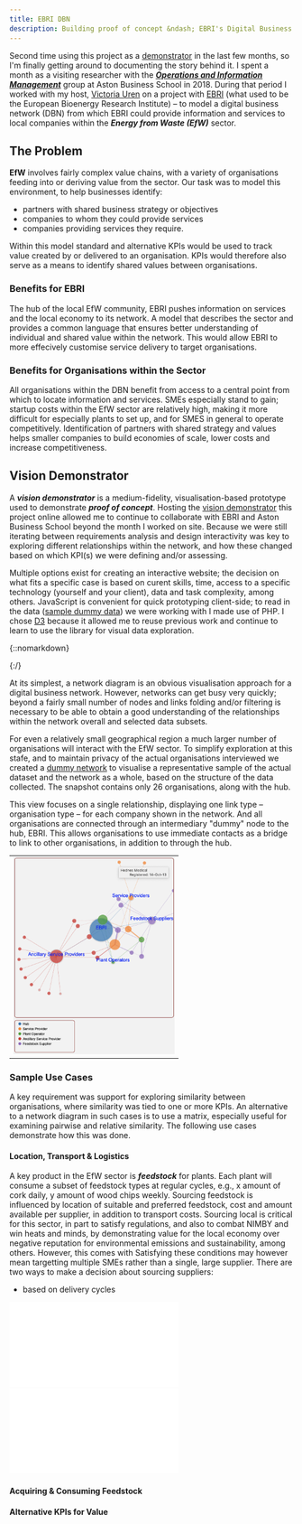 ```yaml
---
title: EBRI DBN
description: Building proof of concept &ndash; EBRI's Digital Business Network
---
```



Second time using this project as  a [demonstrator](../ebri_dashboard.html) in the last few months, so I'm finally getting around to documenting the story behind it. I spent a month as a visiting researcher with the [___Operations and Information Management___](https://www2.aston.ac.uk/aston-business-school/research/departments/oim) group at Aston Business School in 2018. During that period I worked with my host, [Victoria Uren](https://research.aston.ac.uk/en/persons/victoria-uren) on a project with [EBRI](https://bioenergy-for-business.org) (what used to be the European Bioenergy Research Institute) &ndash; to model a digital business network (DBN) from which EBRI could provide information and services to local companies within the ___Energy from Waste (EfW)___ sector. 

## The Problem
 
__EfW__ involves fairly complex value chains, with a variety of organisations feeding into or deriving value from the sector. Our task was to model this environment, to help businesses identify:

 * partners with shared business strategy or objectives 
 * companies to whom they could provide services 
 * companies providing services they require.
  
Within this model standard and alternative KPIs would be used to track value created by or delivered to an organisation. KPIs would therefore also serve as a means to identify shared values between organisations.

### Benefits for EBRI

The hub of the local EfW community, EBRI pushes information on services and the local economy to its network. A model that describes the sector and provides a common language that ensures better understanding of individual and shared value within the network. This would allow EBRI to more effecively customise service delivery to target organisations. 


### Benefits for Organisations within the Sector

All organisations within the DBN benefit from access to a central point from which to locate information and services. SMEs especially stand to gain; startup costs within the EfW sector are relatively high, making it more difficult for especially plants to set up, and for SMES in general to operate competitively. Identification of partners with shared strategy and values helps smaller companies to build economies of scale, lower costs and increase competitiveness. 


## Vision Demonstrator

A ___vision demonstrator___ is a medium-fidelity, visualisation-based prototype used to demonstrate ___proof of concept___. Hosting the [vision demonstrator](../ebri_dashboard.html) this project online allowed me to continue to collaborate with EBRI and Aston Business School beyond the month I worked on site. Because we were still iterating between requirements analysis and design interactivity was key to exploring different relationships within the network, and how these changed based on which KPI(s) we were defining and/or assessing. 

Multiple options exist for creating an interactive website; the decision on what fits a specific case is based on curent skills, time, access to a specific technology (yourself and your client), data and task complexity, among others. JavaScript is convenient for quick prototyping client-side; to read in the data ([sample dummy data](../twothreethree/dashboard/data/ebri/dummy_network.json)) we were working with I made use of PHP. I chose [D3](http://d3js.org) because it allowed me to reuse previous work and continue to learn to use the library for visual data exploration.

{::nomarkdown} 

<!-- table>
 <tbody>
 <tr>
  <td width = "65%" >
    At its simplest, a network diagram is an obvious visualisation approach for a digital business network. However, networks can get busy very quickly; beyond a fairly small number of nodes and links folding and/or filtering is necessary to be able to obtain a good understanding of the relationships within the network overall and selected data subsets.
  </td><td width = "35%" rowspan = "3">
    <img src="images/network_focus_service_provider.png" height = "350px">
  </td>
 </tr><tr>
  <td width = "65%" >
   For even a relatively small geographical region a much larger number of organisations will interact with the EfW sector. To simplify exploration at this stafe, and to maintain privacy of the actual organisations interviewed we created a <a href = "../twothreethree/dashboard/data/ebri/dummy_network.json">dummy network</a> to visualise a representative sample of the actual dataset and the network as a whole, based on the structure of the data collected. The snapshot contains only 26 organisations, along with the hub. 
  </td>
 </tr><tr>
  <td width = "65%" >
  This view focuses on a single relationship, displaying one link type &ndash; organisation type &ndash; for each company shown in the network.
  </td>
 </tr><tr>
  <td width = "65%" >
  </td><td width = "35%" ></td>
 </tr>
 </tbody>
</table -->

{:/}

At its simplest, a network diagram is an obvious visualisation approach for a digital business network. However, networks can get busy very quickly; beyond a fairly small number of nodes and links folding and/or filtering is necessary to be able to obtain a good understanding of the relationships within the network overall and selected data subsets.

For even a relatively small geographical region a much larger number of organisations will interact with the EfW sector. To simplify exploration at this stafe, and to maintain privacy of the actual organisations interviewed we created a <a href = "../twothreethree/dashboard/data/ebri/dummy_network.json">dummy network</a> to visualise a representative sample of the actual dataset and the network as a whole, based on the structure of the data collected. The snapshot contains only 26 organisations, along with the hub. 

This view focuses on a single relationship, displaying one link type &ndash; organisation type &ndash; for each company shown in the network. And all organisations are connected through an intermediary "dummy" node to the hub, EBRI. This allows organisations to use immediate contacts as a bridge to link to other organisations, in addition to through the hub.


<table>
 <tbody><tr>
  <td>
    <img src="images/network_focus_service_provider.png" height = "350px">
  </td>
  </tr></tbody>
</table>


### Sample Use Cases

A key requirement was support for exploring similarity between organisations, where similarity was tied to one or more KPIs. An alternative to a network diagram in such cases is to use a matrix, especially useful for examining pairwise and relative similarity. The following use cases demonstrate how this was done.


#### Location, Transport & Logistics

A key product in the EfW sector is ___feedstock___ for plants. Each plant will consume a subset of feedstock types at regular cycles, e.g., x amount of cork daily, y amount of wood chips weekly. Sourcing feedstock is influenced by location of suitable and preferred feedstock, cost and amount available per supplier, in addition to transport costs. Sourcing local is critical for this sector, in part to satisfy regulations, and also to combat NIMBY and win heats and minds, by demonstrating value for the local economy over negative reputation for environmental emissions and sustainability, among others. However, this comes with  Satisfying these conditions may however mean targetting multiple SMEs rather than a single, large supplier. 
There are two ways to make a decision about sourcing suppliers:
  * based on delivery cycles

![best](images/UI_focus_best_fit_plant_operator-suppliers_matrix.pdf)
![cycles](images/UI_delivery_cycles_kpi_matrix.pdf)

#### Acquiring & Consuming Feedstock

#### Alternative KPIs for Value

